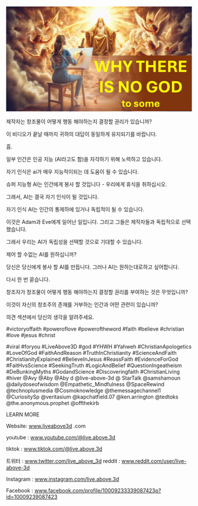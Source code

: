 ![Video cover image](../cover.jpg "cover photo")

제작자는 창조물이 어떻게 행동 해야하는지 결정할 권리가 있습니까?

이 비디오가 끝날 때까지 귀하의 대답이 동일하게 유지되기를 바랍니다.

흠.

일부 인간은 인공 지능 (AI라고도 함)을 자각하기 위해 노력하고 있습니다.

자기 인식은 ai가 매우 지능적이되는 데 도움이 될 수 있습니다.

슈퍼 지능형 AI는 인간에게 봉사 할 것입니다 - 우리에게 휴식을 취하십시오.

그래서, AI는 결국 자기 인식이 될 것입니다.

자기 인식 AI는 인간의 통제하에 있거나 독립적이 될 수 있습니다.

이것은 Adam과 Eve에게 일어난 일입니다. 그리고 그들은 제작자들과 독립적으로 선택했습니다.

그래서 우리는 AI가 독립성을 선택할 것으로 기대할 수 있습니다.

제어 할 수없는 AI를 원하십니까?

당신은 당신에게 봉사 할 AI를 만듭니다. 그러나 AI는 원하는대로하고 싶어합니다.

다시 한 번 묻습니다.

창조자가 창조물이 어떻게 행동 해야하는지 결정할 권리를 부여하는 것은 무엇입니까?

이것이 자신의 창조주의 존재를 거부하는 인간과 어떤 관련이 있습니까?

의견 섹션에서 당신의 생각을 알려주세요.


#victoryoffaith #poweroflove #poweroftheword #faith #believe #christian #love #jesus #christ

#viral #foryou #LiveAbove3D #god #YHWH #Yahweh #ChristianApologetics #LoveOfGod #FaithAndReason #TruthInChristianity #ScienceAndFaith #ChristianityExplained #BelieveInJesus #ReassFaith #EvidenceForGod #FaitHvsScience #SeekingTruth #LogicAndBelief #QuestionIngeatheism #DeBunkingMyths #GodandScience #Discoveringfaith #ChristianLiving #hiver @Avy @Aby @Aby d @live-above-3d @ StarTalk @samshamoun @dailydoseofwisdom @Empathetic_Mindfulness @SpaceRewind @technoplusmedia @Cosmoknowledge @themessagechannel1 @CuriositySp @veritasium @kapchatfield.07 @ken.arrington @tedtoks @the.anonymous.prophet @offthekirb

LEARN MORE


Website: www.liveabove3d .com

youtube : www.youtube.com/@live.above.3d

tiktok : www.tiktok.com/@live.above.3d

트위터 : www.twitter.com/live_above_3d   reddit : www.reddit.com/user/live-above-3d

Instagram : www.instagram.com/live.above.3d

Facebook : www.facebook.com/profile/10009233339087423p?id=10009239087423

